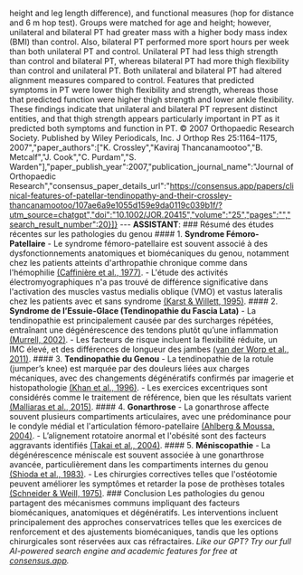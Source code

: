 height and leg length difference), and functional measures (hop for distance and 6 m hop test). Groups were matched for age and height; however, unilateral and bilateral PT had greater mass with a higher body mass index (BMI) than control. Also, bilateral PT performed more sport hours per week than both unilateral PT and control. Unilateral PT had less thigh strength than control and bilateral PT, whereas bilateral PT had more thigh flexibility than control and unilateral PT. Both unilateral and bilateral PT had altered alignment measures compared to control. Features that predicted symptoms in PT were lower thigh flexibility and strength, whereas those that predicted function were higher thigh strength and lower ankle flexibility. These findings indicate that unilateral and bilateral PT represent distinct entities, and that thigh strength appears particularly important in PT as it predicted both symptoms and function in PT. © 2007 Orthopaedic Research Society. Published by Wiley Periodicals, Inc. J Orthop Res 25:1164–1175, 2007","paper_authors":["K. Crossley","Kaviraj Thancanamootoo","B. Metcalf","J. Cook","C. Purdam","S. Warden"],"paper_publish_year":2007,"publication_journal_name":"Journal of Orthopaedic Research","consensus_paper_details_url":"https://consensus.app/papers/clinical-features-of-patellar-tendinopathy-and-their-crossley-thancanamootoo/107ae6a9e1055d159e9da0119c039b1f/?utm_source=chatgpt","doi":"10.1002/JOR.20415","volume":"25","pages":"","search_result_number":20}]} --- **ASSISTANT**: ### Résumé des études récentes sur les pathologies du genou #### 1. **Syndrome Fémoro-Patellaire** - Le syndrome fémoro-patellaire est souvent associé à des dysfonctionnements anatomiques et biomécaniques du genou, notamment chez les patients atteints d'arthropathie chronique comme dans l'hémophilie [(Caffinière et al., 1977)](https://consensus.app/papers/femoropatellar-syndrome-in-hemophilic-knee-caffinière-allain/19cc951d5a345ba5bddf2148e75eb5df/?utm_source=chatgpt). - L'étude des activités électromyographiques n'a pas trouvé de différence significative dans l'activation des muscles vastus medialis oblique (VMO) et vastus lateralis chez les patients avec et sans syndrome [(Karst & Willett, 1995)](https://consensus.app/papers/onset-timing-of-electromyographic-activity-in-the-vastus-karst-willett/d0a73ca9fa6f594e98e1e3699bd876a2/?utm_source=chatgpt). #### 2. **Syndrome de l’Essuie-Glace (Tendinopathie du Fascia Lata)** - La tendinopathie est principalement causée par des surcharges répétées, entraînant une dégénérescence des tendons plutôt qu’une inflammation [(Murrell, 2002)](https://consensus.app/papers/understanding-tendinopathies-murrell/27ff851e6c925453becf670bb5dc9539/?utm_source=chatgpt). - Les facteurs de risque incluent la flexibilité réduite, un IMC élevé, et des différences de longueur des jambes [(van der Worp et al., 2011)](https://consensus.app/papers/risk-factors-for-patellar-tendinopathy-a-systematic-worp-ark/23a43055dc5d5d72a463620b243e2aaf/?utm_source=chatgpt). #### 3. **Tendinopathie du Genou** - La tendinopathie de la rotule (jumper’s knee) est marquée par des douleurs liées aux charges mécaniques, avec des changements dégénératifs confirmés par imagerie et histopathologie [(Khan et al., 1996)](https://consensus.app/papers/patellar-tendinosis-jumpers-knee-findings-at-fiona-bonar/fe9bcfef3a6459268c1255d57065c824/?utm_source=chatgpt). - Les exercices excentriques sont considérés comme le traitement de référence, bien que les résultats varient [(Malliaras et al., 2015)](https://consensus.app/papers/patellar-tendinopathy-clinical-diagnosis-load-malliaras-cook/3adf7a4dc4525955af2375dab28070fa/?utm_source=chatgpt). #### 4. **Gonarthrose** - La gonarthrose affecte souvent plusieurs compartiments articulaires, avec une prédominance pour le condyle médial et l'articulation fémoro-patellaire [(Ahlberg & Moussa, 2004)](https://consensus.app/papers/the-anatomical-pattern-of-gonarthrosis-in-saudi-arabia-ahlberg-moussa/ea6103af0d5c5305820494e5af505104/?utm_source=chatgpt). - L’alignement rotatoire anormal et l'obésité sont des facteurs aggravants identifiés [(Takai et al., 2004)](https://consensus.app/papers/rotational-alignment-of-the-lower-limb-in-osteoarthritis-takai-sakakida/0eeb43de542e5d63b1de9c71aa2fc9c7/?utm_source=chatgpt). #### 5. **Méniscopathie** - La dégénérescence méniscale est souvent associée à une gonarthrose avancée, particulièrement dans les compartiments internes du genou [(Shioda et al., 1983)](https://consensus.app/papers/the-natural-course-of-gonarthritis-shioda-iseki/923c8d0c9608517e90028537ad05901d/?utm_source=chatgpt). - Les chirurgies correctives telles que l'ostéotomie peuvent améliorer les symptômes et retarder la pose de prothèses totales [(Schneider & Weill, 1975)](https://consensus.app/papers/cylindrical-osteotomy-of-the-upper-extremity-of-the-tibia-schneider-weill/15e3068142e9574487072dbb0fd96362/?utm_source=chatgpt). ### Conclusion Les pathologies du genou partagent des mécanismes communs impliquant des facteurs biomécaniques, anatomiques et dégénératifs. Les interventions incluent principalement des approches conservatrices telles que les exercices de renforcement et des ajustements biomécaniques, tandis que les options chirurgicales sont réservées aux cas réfractaires. *Like our GPT? Try our full AI-powered search engine and academic features for free at [consensus.app](https://consensus.app/?utm_source=chatgpt).*